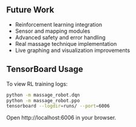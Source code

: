## Future Work
- Reinforcement learning integration
- Sensor and mapping modules
- Advanced safety and error handling
- Real massage technique implementation
- Live graphing and visualization improvements 

## TensorBoard Usage
To view RL training logs:
```bash
python -m massage_robot.dqn
python -m massage_robot.ppo
tensorboard --logdir=runs/ --port=6006
```
Open http://localhost:6006 in your browser. 